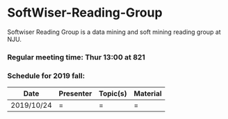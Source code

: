 # SoftWiser-Reading-Group
Softwiser Reading Group is a data mining and soft mining reading group at NJU.

### Regular meeting time: Thur 13:00 at 821

### Schedule for 2019 fall:
| Date | Presenter | Topic(s) | Material |
| --- | --- | --- | --- |
| 2019/10/24 | = | = | = | 

